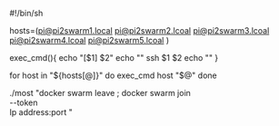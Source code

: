 #!/bin/sh

hosts=(pi@pi2swarm1.local
pi@pi2swarm2.lcoal
pi@pi2swarm3.lcoal
pi@pi2swarm4.lcoal
pi@pi2swarm5.lcoal
)

exec_cmd(){
    echo "[$1] $2"
    echo ""
    ssh $1 $2
    echo ""
}

for host in "${hosts[@]}"
do
    exec_cmd host "$@"
done


./most "docker swarm leave ; docker swarm join \
            --token <TOKEN> \
            Ip address:port "